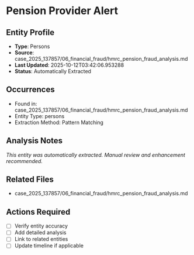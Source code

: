 # Pension Provider Alert

## Entity Profile
- **Type**: Persons
- **Source**: case_2025_137857/06_financial_fraud/hmrc_pension_fraud_analysis.md
- **Last Updated**: 2025-10-12T03:42:06.953288
- **Status**: Automatically Extracted

## Occurrences
- Found in: case_2025_137857/06_financial_fraud/hmrc_pension_fraud_analysis.md
- Entity Type: persons
- Extraction Method: Pattern Matching

## Analysis Notes
*This entity was automatically extracted. Manual review and enhancement recommended.*

## Related Files
- case_2025_137857/06_financial_fraud/hmrc_pension_fraud_analysis.md

## Actions Required
- [ ] Verify entity accuracy
- [ ] Add detailed analysis
- [ ] Link to related entities
- [ ] Update timeline if applicable
